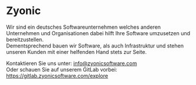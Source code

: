 # Zyonic 
Wir sind ein deutsches Softwareunternehmen welches anderen Unternehmen und Organisationen dabei hilft Ihre Software umzusetzen und bereitzustellen.  
Dementsprechend bauen wir Software, als auch Infrastruktur und stehen unseren Kunden mit einer helfenden Hand stets zur Seite. 

Kontaktieren Sie uns unter: info@zyonicsoftware.com   
Oder schauen Sie auf unserem GitLab vorbei: https://gitlab.zyonicsoftware.com/explore